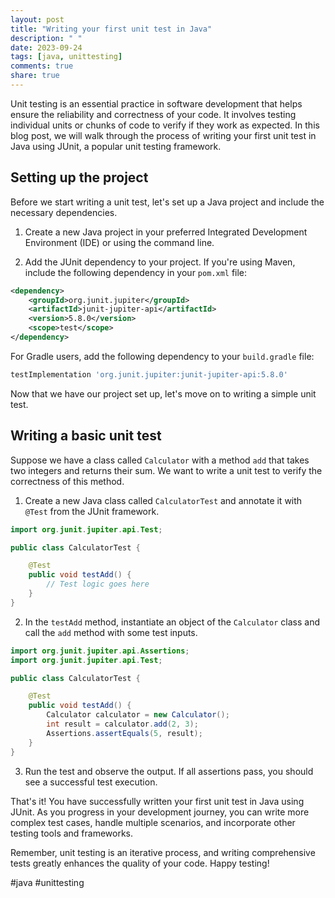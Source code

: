 ```yaml
---
layout: post
title: "Writing your first unit test in Java"
description: " "
date: 2023-09-24
tags: [java, unittesting]
comments: true
share: true
---
```


Unit testing is an essential practice in software development that helps ensure the reliability and correctness of your code. It involves testing individual units or chunks of code to verify if they work as expected. In this blog post, we will walk through the process of writing your first unit test in Java using JUnit, a popular unit testing framework.

## Setting up the project

Before we start writing a unit test, let's set up a Java project and include the necessary dependencies.

1. Create a new Java project in your preferred Integrated Development Environment (IDE) or using the command line.

2. Add the JUnit dependency to your project. If you're using Maven, include the following dependency in your `pom.xml` file:

```xml
<dependency>
    <groupId>org.junit.jupiter</groupId>
    <artifactId>junit-jupiter-api</artifactId>
    <version>5.8.0</version>
    <scope>test</scope>
</dependency>
```

For Gradle users, add the following dependency to your `build.gradle` file:

```groovy
testImplementation 'org.junit.jupiter:junit-jupiter-api:5.8.0'
```

Now that we have our project set up, let's move on to writing a simple unit test.

## Writing a basic unit test

Suppose we have a class called `Calculator` with a method `add` that takes two integers and returns their sum. We want to write a unit test to verify the correctness of this method.

1. Create a new Java class called `CalculatorTest` and annotate it with `@Test` from the JUnit framework.

```java
import org.junit.jupiter.api.Test;

public class CalculatorTest {

    @Test
    public void testAdd() {
        // Test logic goes here
    }
}
```

2. In the `testAdd` method, instantiate an object of the `Calculator` class and call the `add` method with some test inputs.

```java
import org.junit.jupiter.api.Assertions;
import org.junit.jupiter.api.Test;

public class CalculatorTest {

    @Test
    public void testAdd() {
        Calculator calculator = new Calculator();
        int result = calculator.add(2, 3);
        Assertions.assertEquals(5, result);
    }
}
```

3. Run the test and observe the output. If all assertions pass, you should see a successful test execution.

That's it! You have successfully written your first unit test in Java using JUnit. As you progress in your development journey, you can write more complex test cases, handle multiple scenarios, and incorporate other testing tools and frameworks.

Remember, unit testing is an iterative process, and writing comprehensive tests greatly enhances the quality of your code. Happy testing!

#java #unittesting